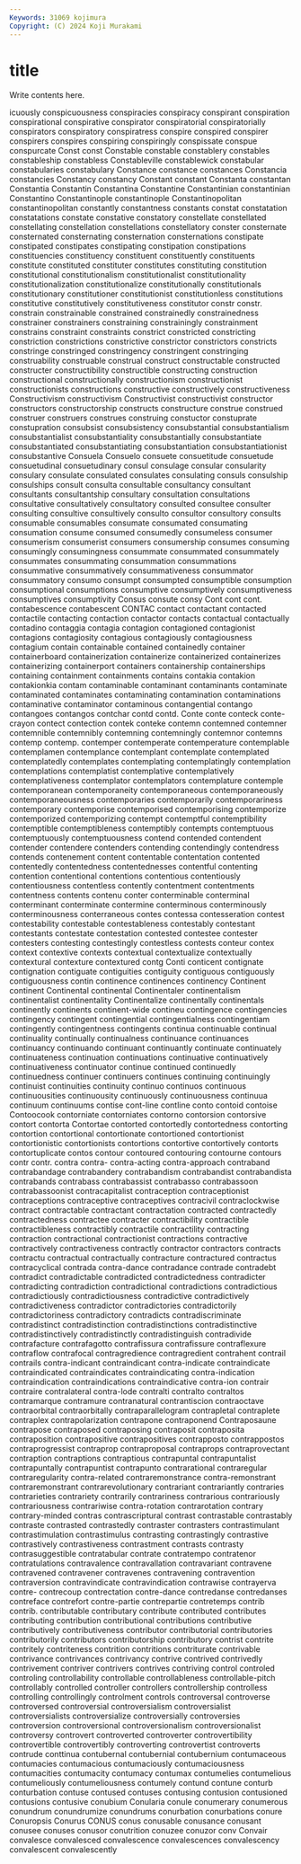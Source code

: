 ```yaml
---
Keywords: 31069 kojimura
Copyright: (C) 2024 Koji Murakami
---
```


# title

Write contents here.



icuously conspicuousness conspiracies conspiracy conspirant conspiration conspirational
conspirative conspirator conspiratorial conspiratorially conspirators conspiratory conspiratress conspire conspired conspirer
conspirers conspires conspiring conspiringly conspissate conspue conspurcate Const const Constable
constable constablery constables constableship constabless Constableville constablewick constabular constabularies constabulary
Constance constance constances Constancia constancies Constancy constancy Constant constant Constanta
constantan Constantia Constantin Constantina Constantine Constantinian constantinian Constantino Constantinople constantinople
Constantinopolitan constantinopolitan constantly constantness constants constat constatation constatations constate constative
constatory constellate constellated constellating constellation constellations constellatory conster consternate consternated
consternating consternation consternations constipate constipated constipates constipating constipation constipations constituencies
constituency constituent constituently constituents constitute constituted constituter constitutes constituting constitution
constitutional constitutionalism constitutionalist constitutionality constitutionalization constitutionalize constitutionally constitutionals constitutionary constitutioner
constitutionist constitutionless constitutions constitutive constitutively constitutiveness constitutor constr constr. constrain
constrainable constrained constrainedly constrainedness constrainer constrainers constraining constrainingly constrainment constrains
constraint constraints constrict constricted constricting constriction constrictions constrictive constrictor constrictors
constricts constringe constringed constringency constringent constringing construability construable construal construct
constructable constructed constructer constructibility constructible constructing construction constructional constructionally constructionism
constructionist constructionists constructions constructive constructively constructiveness Constructivism constructivism Constructivist constructivist
constructor constructors constructorship constructs constructure construe construed construer construers construes
construing constuctor constuprate constupration consubsist consubsistency consubstantial consubstantialism consubstantialist consubstantiality
consubstantially consubstantiate consubstantiated consubstantiating consubstantiation consubstantiationist consubstantive Consuela Consuelo consuete
consuetitude consuetude consuetudinal consuetudinary consul consulage consular consularity consulary consulate
consulated consulates consulating consuls consulship consulships consult consulta consultable consultancy
consultant consultants consultantship consultary consultation consultations consultative consultatively consultatory consulted
consultee consulter consulting consultive consultively consulto consultor consultory consults consumable
consumables consumate consumated consumating consumation consume consumed consumedly consumeless consumer
consumerism consumerist consumers consumership consumes consuming consumingly consumingness consummate consummated
consummately consummates consummating consummation consummations consummative consummatively consummativeness consummator consummatory
consumo consumpt consumpted consumptible consumption consumptional consumptions consumptive consumptively consumptiveness
consumptives consumptivity Consus consute consy Cont cont cont. contabescence contabescent
CONTAC contact contactant contacted contactile contacting contaction contactor contacts contactual
contactually contadino contaggia contagia contagion contagioned contagionist contagions contagiosity contagious
contagiously contagiousness contagium contain containable contained containedly container containerboard containerization
containerize containerized containerizes containerizing containerport containers containership containerships containing containment
containments contains contakia contakion contakionkia contam contaminable contaminant contaminants contaminate
contaminated contaminates contaminating contamination contaminations contaminative contaminator contaminous contangential contango
contangoes contangos contchar contd contd. Conte conte conteck conte-crayon contect
contection contek conteke contemn contemned contemner contemnible contemnibly contemning contemningly
contemnor contemns contemp contemp. contemper contemperate contemperature contemplable contemplamen contemplance
contemplant contemplate contemplated contemplatedly contemplates contemplating contemplatingly contemplation contemplations contemplatist
contemplative contemplatively contemplativeness contemplator contemplators contemplature contemple contemporanean contemporaneity contemporaneous
contemporaneously contemporaneousness contemporaries contemporarily contemporariness contemporary contemporise contemporised contemporising contemporize
contemporized contemporizing contempt contemptful contemptibility contemptible contemptibleness contemptibly contempts contemptuous
contemptuously contemptuousness contend contended contendent contender contendere contenders contending contendingly
contendress contends contenement content contentable contentation contented contentedly contentedness contentednesses
contentful contenting contention contentional contentions contentious contentiously contentiousness contentless contently
contentment contentments contentness contents contenu conter conterminable conterminal conterminant conterminate
contermine conterminous conterminously conterminousness conterraneous contes contessa contesseration contest contestability
contestable contestableness contestably contestant contestants contestate contestation contested contestee contester
contesters contesting contestingly contestless contests conteur contex context contextive contexts
contextual contextualize contextually contextural contexture contextured contg Conti conticent contignate
contignation contiguate contiguities contiguity contiguous contiguously contiguousness contin continence continences
continency Continent continent Continental continental Continentaler continentalism continentalist continentality Continentalize
continentally continentals continently continents continent-wide contineu contingence contingencies contingency contingent
contingential contingentialness contingentiam contingently contingentness contingents continua continuable continual continuality
continually continualness continuance continuances continuancy continuando continuant continuantly continuate continuately
continuateness continuation continuations continuative continuatively continuativeness continuator continue continued continuedly
continuedness continuer continuers continues continuing continuingly continuist continuities continuity continuo
continuos continuous continuousities continuousity continuously continuousness continuua continuum continuums contise
cont-line contline conto contoid contoise Contoocook contorniate contorniates contorno contorsion
contorsive contort contorta Contortae contorted contortedly contortedness contorting contortion contortional
contortionate contortioned contortionist contortionistic contortionists contortions contortive contortively contorts contortuplicate
contos contour contoured contouring contourne contours contr contr. contra contra-
contra-acting contra-approach contraband contrabandage contrabandery contrabandism contrabandist contrabandista contrabands contrabass
contrabassist contrabasso contrabassoon contrabassoonist contracapitalist contraception contraceptionist contraceptions contraceptive contraceptives
contracivil contraclockwise contract contractable contractant contractation contracted contractedly contractedness contractee
contracter contractibility contractible contractibleness contractibly contractile contractility contracting contraction contractional
contractionist contractions contractive contractively contractiveness contractly contractor contractors contracts contractu
contractual contractually contracture contractured contractus contracyclical contrada contra-dance contradance contrade
contradebt contradict contradictable contradicted contradictedness contradicter contradicting contradiction contradictional contradictions
contradictious contradictiously contradictiousness contradictive contradictively contradictiveness contradictor contradictories contradictorily contradictoriness
contradictory contradicts contradiscriminate contradistinct contradistinction contradistinctions contradistinctive contradistinctively contradistinctly contradistinguish
contradivide contrafacture contrafagotto contrafissura contrafissure contraflexure contraflow contrafocal contragredience contragredient
contrahent contrail contrails contra-indicant contraindicant contra-indicate contraindicate contraindicated contraindicates contraindicating
contra-indication contraindication contraindications contraindicative contra-ion contrair contraire contralateral contra-lode contralti
contralto contraltos contramarque contramure contranatural contrantiscion contraoctave contraorbital contraorbitally contraparallelogram
contrapletal contraplete contraplex contrapolarization contrapone contraponend Contraposaune contrapose contraposed contraposing
contraposit contraposita contraposition contrapositive contrapositives contrapposto contrappostos contraprogressist contraprop contraproposal
contraprops contraprovectant contraption contraptions contraptious contrapuntal contrapuntalist contrapuntally contrapuntist contrapunto
contrarational contraregular contraregularity contra-related contraremonstrance contra-remonstrant contraremonstrant contrarevolutionary contrariant contrariantly
contraries contrarieties contrariety contrarily contrariness contrarious contrariously contrariousness contrariwise contra-rotation
contrarotation contrary contrary-minded contras contrascriptural contrast contrastable contrastably contraste contrasted
contrastedly contraster contrasters contrastimulant contrastimulation contrastimulus contrasting contrastingly contrastive contrastively
contrastiveness contrastment contrasts contrasty contrasuggestible contratabular contrate contratempo contratenor contratulations
contravalence contravallation contravariant contravene contravened contravener contravenes contravening contravention contraversion
contravindicate contravindication contrawise contrayerva contre- contrecoup contrectation contre-dance contredanse contredanses
contreface contrefort contre-partie contrepartie contretemps contrib contrib. contributable contributary contribute
contributed contributes contributing contribution contributional contributions contributive contributively contributiveness contributor
contributorial contributories contributorily contributors contributorship contributory contrist contrite contritely contriteness
contrition contritions contriturate contrivable contrivance contrivances contrivancy contrive contrived contrivedly
contrivement contriver contrivers contrives contriving control controled controling controllability controllable
controllableness controllable-pitch controllably controlled controller controllers controllership controlless controlling controllingly
controlment controls controversal controverse controversed controversial controversialism controversialist controversialists controversialize
controversially controversies controversion controversional controversionalism controversionalist controversy controvert controverted controverter
controvertibility controvertible controvertibly controverting controvertist controverts contrude conttinua contubernal contubernial
contubernium contumaceous contumacies contumacious contumaciously contumaciousness contumacities contumacity contumacy contumax
contumelies contumelious contumeliously contumeliousness contumely contund contune conturb conturbation contuse
contused contuses contusing contusion contusioned contusions contusive conubium Conularia conule
conumerary conumerous conundrum conundrumize conundrums conurbation conurbations conure Conuropsis Conurus
CONUS conus conusable conusance conusant conusee conuses conusor conutrition conuzee
conuzor conv Convair convalesce convalesced convalescence convalescences convalescency convalescent convalescently
